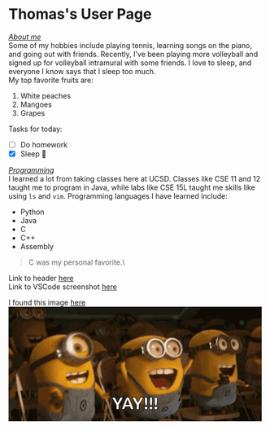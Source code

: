 # Thomas's User Page

<ins>*About me*</ins>\
Some of my hobbies include playing tennis, learning songs on the piano, and going out with friends. Recently, I've been playing more volleyball and signed up for volleyball intramural with some friends. I love to sleep, and everyone I know says that I sleep too much. \
My top favorite fruits are:
1. White peaches
2. Mangoes
3. Grapes

Tasks for today:
- [ ] Do homework
- [x] Sleep :tada:

<ins>*Programming*</ins>\
I learned a lot from taking classes here at UCSD. Classes like CSE 11 and 12 taught me to program in Java, while labs like CSE 15L taught me skills like using `ls` and `vim`.
Programming languages I have learned include:
- Python
- Java
- C
- C++
- Assembly
> C was my personal favorite.\


Link to header [here](#thomass-user-page)\
Link to VSCode screenshot [here](./screenshots/cse110-screenshot3.png)

I found this image [here](https://www.google.com/search?sca_esv=f64da35ce9424cb3&q=yay!&udm=2&fbs=ABzOT_CWdhQLP1FcmU5B0fn3xuWpA-dk4wpBWOGsoR7DG5zJBjLjqIC1CYKD9D-DQAQS3Z598VAVBnbpHrmLO7c8q4i29MHIoj62rC0KLNSn9Sz5z3esFN5drB9QO4K_J7PbHKiOJnkbQL94KPMWWfP42kcXLmA05Kz_kWSlBbJw3EyH2rvflvwG7CF_3RriU7tNogaTVRNHY8WquDbJw9ZbEZR3LqeFVg&sa=X&ved=2ahUKEwi875O0ocSMAxXQBUQIHXmFAsUQtKgLegQIDRAB&biw=1383&bih=737&dpr=2.5)\
![](rugby-yay.png)

